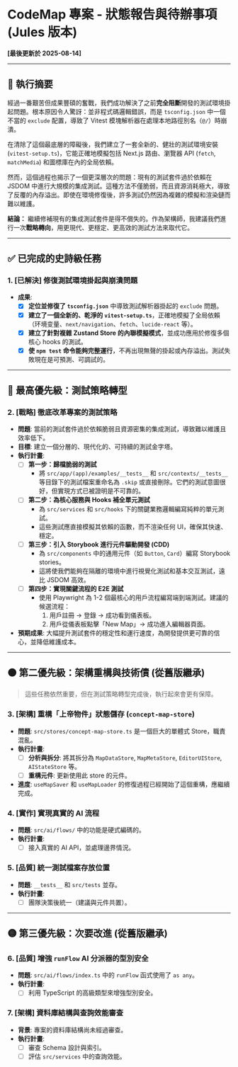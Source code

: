 # CodeMap 專案 - 狀態報告與待辦事項 (Jules 版本)

**[最後更新於 2025-08-14]**

---

## 🚨 執行摘要

經過一番艱苦但成果豐碩的奮戰，我們成功解決了之前**完全阻斷**開發的測試環境掛起問題。根本原因令人驚訝：並非程式碼邏輯錯誤，而是 `tsconfig.json` 中一個不當的 `exclude` 配置，導致了 Vitest 模塊解析器在處理本地路徑別名（`@/`）時崩潰。

在清除了這個最底層的障礙後，我們建立了一套全新的、健壯的測試環境安裝 (`vitest-setup.ts`)，它能正確地模擬包括 Next.js 路由、瀏覽器 API (`fetch`, `matchMedia`) 和圖標庫在內的全局依賴。

然而，這個過程也揭示了一個更深層次的問題：現有的測試套件過於依賴在 JSDOM 中進行大規模的集成測試。這種方法不僅脆弱，而且資源消耗極大，導致了反覆的內存溢出。即使在環境修復後，許多測試仍然因為複雜的模擬和渲染鏈而難以維護。

**結論：** 繼續修補現有的集成測試套件是得不償失的。作為架構師，我建議我們進行一次**戰略轉向**，用更現代、更穩定、更高效的測試方法來取代它。

---

## ✅ 已完成的史詩級任務

### **1. [已解決] 修復測試環境掛起與崩潰問題**
- **成果**:
    - [x] **定位並修復了 `tsconfig.json`** 中導致測試解析器掛起的 `exclude` 問題。
    - [x] **建立了一個全新的、乾淨的 `vitest-setup.ts`**，正確地模擬了全局依賴（环境变量、`next/navigation`、`fetch`、`lucide-react` 等）。
    - [x] **建立了針對複雜 Zustand Store 的內聯模擬模式**，並成功應用於修復多個核心 hooks 的測試。
    - [x] **使 `npm test` 命令能夠完整運行**，不再出現無聲的掛起或內存溢出。測試失敗現在是可預測、可調試的。

---

## 🔴 最高優先級：測試策略轉型

### **2. [戰略] 徹底改革專案的測試策略**
- **問題**: 當前的測試套件過於依賴脆弱且資源密集的集成測試，導致難以維護且效率低下。
- **目標**: 建立一個分層的、現代化的、可持續的測試金字塔。
- **執行計畫**:
    - [ ] **第一步：歸檔脆弱的測試**
        -   將 `src/app/(app)/examples/__tests__` 和 `src/contexts/__tests__` 等目錄下的測試檔案重命名為 `.skip` 或直接刪除。它們的測試意圖很好，但實現方式已被證明是不可靠的。
    - [ ] **第二步：為核心服務與 Hooks 補全單元測試**
        -   為 `src/services` 和 `src/hooks` 下的關鍵業務邏輯編寫純粹的單元測試。
        -   這些測試應直接模擬其依賴的函數，而不渲染任何 UI，確保其快速、穩定。
    - [ ] **第三步：引入 Storybook 進行元件驅動開發 (CDD)**
        -   為 `src/components` 中的通用元件（如 `Button`, `Card`）編寫 Storybook stories。
        -   這將使我們能夠在隔離的環境中進行視覺化測試和基本交互測試，遠比 JSDOM 高效。
    - [ ] **第四步：實現關鍵流程的 E2E 測試**
        -   使用 Playwright 為 1-2 個最核心的用戶流程編寫端到端測試。建議的候選流程：
            1.  用戶註冊 -> 登錄 -> 成功看到儀表板。
            2.  用戶從儀表板點擊「New Map」-> 成功進入編輯器頁面。
- **預期成果**: 大幅提升測試套件的穩定性和運行速度，為開發提供更可靠的信心，並降低維護成本。

---

## 🟠 第二優先級：架構重構與技術債 (從舊版繼承)

> 這些任務依然重要，但在測試策略轉型完成後，執行起來會更有保障。

### **3. [架構] 重構「上帝物件」狀態儲存 (`concept-map-store`)**
- **問題**: `src/stores/concept-map-store.ts` 是一個巨大的單體式 Store，職責混亂。
- **執行計畫**:
    - [ ] **分析與拆分**: 將其拆分為 `MapDataStore`, `MapMetaStore`, `EditorUIStore`, `AIStateStore` 等。
    - [ ] **重構元件**: 更新使用此 store 的元件。
- **進度**: `useMapSaver` 和 `useMapLoader` 的修復過程已經開始了這個重構，應繼續完成。

### **4. [實作] 實現真實的 AI 流程**
- **問題**: `src/ai/flows/` 中的功能是硬式編碼的。
- **執行計畫**:
    - [ ] 接入真實的 AI API，並處理邊界情況。

### **5. [品質] 統一測試檔案存放位置**
- **問題**: `__tests__` 和 `src/tests` 並存。
- **執行計畫**:
    - [ ] 團隊決策後統一（建議與元件共置）。

---

## 🟡 第三優先級：次要改進 (從舊版繼承)

### **6. [品質] 增強 `runFlow` AI 分派器的型別安全**
- **問題**: `src/ai/flows/index.ts` 中的 `runFlow` 函式使用了 `as any`。
- **執行計畫**:
    - [ ] 利用 TypeScript 的高級類型來增強型別安全。

### **7. [架構] 資料庫結構與查詢效能審查**
- **背景**: 專案的資料庫結構尚未經過審查。
- **執行計畫**:
    - [ ] 審查 Schema 設計與索引。
    - [ ] 評估 `src/services` 中的查詢效能。
